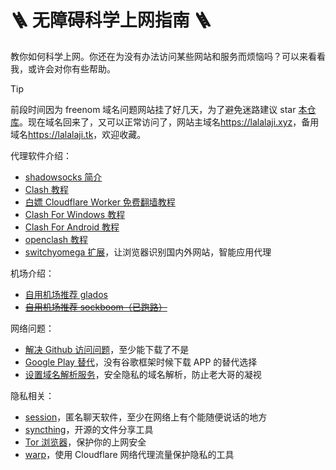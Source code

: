 # 🪜 无障碍科学上网指南 🪜

教你如何科学上网。你还在为没有办法访问某些网站和服务而烦恼吗？可以来看看我，或许会对你有些帮助。

> [!tip]
> 前段时间因为 freenom 域名问题网站挂了好几天，为了避免迷路建议 star [本仓库](https://github.com/lalalaji/free-explore-internet-guide)。现在域名回来了，又可以正常访问了，网站主域名<https://lalalaji.xyz>，备用域名<https://lalalaji.tk>，欢迎收藏。

代理软件介绍：

- [shadowsocks 简介](./proxy/shadowsocks.md)
- [Clash 教程](./proxy/clash.md)
- [白嫖 Cloudflare Worker 免费翻墙教程](./proxy/free-cloudflare-worker-proxy.md)
- [Clash For Windows 教程](./proxy/cfw.md)
- [Clash For Android 教程](./proxy/cfa.md)
- [openclash 教程](./proxy/openclash.md)
- [switchyomega 扩展](./proxy/switchyomega.md)，让浏览器识别国内外网站，智能应用代理

机场介绍：

- [自用机场推荐 glados](./airport/glados.md)
- [~~自用机场推荐 sockboom（已跑路）~~](./airport/sockboom.md)

网络问题：

- [解决 Github 访问问题](./network/github.md)，至少能下载了不是
- [Google Play 替代](./network/google-play-alter.md)，没有谷歌框架时候下载 APP 的替代选择
- [设置域名解析服务](./network/dns.md)，安全隐私的域名解析，防止老大哥的凝视

隐私相关：

- [session](./privacy/session.md)，匿名聊天软件，至少在网络上有个能随便说话的地方
- [syncthing](./privacy/syncthing.md)，开源的文件分享工具
- [Tor 浏览器](./privacy/tor.md)，保护你的上网安全
- [warp](./privacy/warp.md)，使用 Cloudflare 网络代理流量保护隐私的工具
